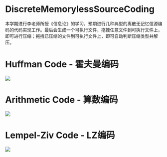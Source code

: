 # DiscreteMemorylessSourceCoding
本学期进行李老师所授《信息论》的学习，预期进行几种典型的离散无记忆信源编码的代码实现工作。最后会生成一个可执行文件，拖拽任意文件到可执行文件上，即可进行压缩；拖拽已压缩的文件到可执行文件上，即可自动判断压缩类型并解压。

# Huffman Code - 霍夫曼编码 

![](https://img.shields.io/badge/usable-yes-green)

# Arithmetic Code - 算数编码

![](https://img.shields.io/badge/hasbug-yes-red)

# Lempel-Ziv Code - LZ编码

![](https://img.shields.io/badge/usable-yes-green)